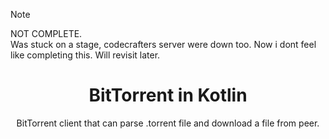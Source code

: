 > [!NOTE]
> NOT COMPLETE.  
> Was stuck on a stage, codecrafters server were down too. Now i dont feel like completing this. Will revisit later.

<div align="center">
   <h1>BitTorrent in Kotlin</h1>
   <p>BitTorrent client that can parse .torrent file and download a file from peer.</p>
</div>
